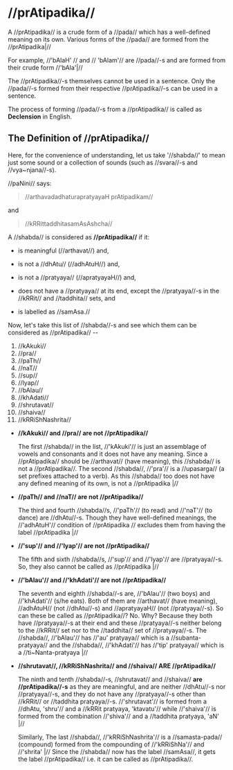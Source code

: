 # //prAtipadika//

A //prAtipadika// is a crude form of a //pada// which has a well-defined
meaning on its own. Various forms of the //pada// are formed from the
//prAtipadika|//

For example, //'bAlaH' // and // 'bAlam'// are //pada//-s and are formed from
their crude form //'bAla'|//

The //prAtipadika//-s themselves cannot be used in a sentence. Only the
//pada//-s formed from their respective //prAtipadika//-s can be used in a
sentence.

The process of forming //pada//-s from a //prAtipadika// is called as
**Declension** in English.

## The Definition of //prAtipadika//

Here, for the convenience of understanding, let us take '//shabda//' to mean just some sound or
a collection of sounds (such as //svara//-s and //vya~njana//-s).

//paNini// says:

> //arthavadadhaturapratyayaH prAtipadikam//

and

> //kRRittaddhitasamAsAshcha//

A //shabda// is considered as **//prAtipadika//** if it:

- is meaningful (//arthavat//) and,

- is not a //dhAtu// (//adhAtuH//) and,

- is not a //pratyaya// (//apratyayaH//) and,

- does not have a //pratyaya// at its end, except the //pratyaya//-s in the
  //kRRit// and //taddhita// sets, and

- is labelled as //samAsa.//

Now, let's take this list of //shabda//-s and see which them can be considered as
//prAtipadika// --

1. //kAkuki//
2. //pra//
3. //paTh//
4. //naT//
5. //sup//
6. //lyap//
7. //bAlau//
8. //khAdati//
9. //shrutavat//
10. //shaiva//
11. //kRRiShNashrita//

- **//kAkuki// and //pra// are not //prAtipadika//**

  The first //shabda// in the list, //'kAkuki'// is just an assemblage of vowels and
  consonants and it does not have any meaning. Since a //prAtipadika// should be
  //arthavat// (have meaning), this //shabda// is not a //prAtipadika//. The second
  //shabda//, //'pra'// is a //upasarga// (a set prefixes attached to a verb). As this
  //shabda// too does not have any defined meaning of its own, is not a //prAtipadika
  |//

- **//paTh// and //naT// are not //prAtipadika//**

  The third and fourth //shabda//s, //'paTh'// (to read) and //'naT'// (to dance) are
  //dhAtu//-s. Though they have well-defined meanings, the //'adhAtuH'//
  condition of //prAtipadika // excludes them from having the label //prAtipadika
  |//

- **//'sup'// and //'lyap'// are not //prAtipadika//**

  The fifth and sixth //shabda//s, //'sup'// and //'lyap'// are //pratyaya//-s. So,
  they also cannot be called as //prAtipadika |//

- **//'bAlau'// and //'khAdati'// are not //prAtipadika//**

  The seventh and eighth //shabda//-s are, //'bAlau'// (two boys) and //'khAdati'// (s/he
  eats). Both of them are //arthavat// (have meaning), //adhAtuH// (not
  //dhAtu//-s) and //apratyayaH// (not //pratyaya//-s). So can these be called as
  //prAtipadika//? No. Why? Because they both have //pratyaya//-s at their end
  and these //pratyaya//-s neither belong to the //kRRit// set nor to the
  //taddhita// set of //pratyaya//-s. The //shabda//, //'bAlau'// has //'au' pratyaya//
  which is a //subanta-pratyaya// and the //shabda//, //'khAdati'// has //'tip'
  pratyaya// which is a //ti~Nanta-pratyaya |//

- **//shrutavat//, //kRRiShNashrita// and //shaiva// ARE //prAtipadika//**

  The ninth and tenth //shabda//-s, //shrutavat// and //shaiva//
  **are //prAtipadika//-s** as they are meaningful, and are neither //dhAtu//-s
  nor //pratyaya//-s, and they do not have any //pratyaya//-s other than
  //kRRit// or //taddhita pratyaya//-s. //'shrutavat'// is formed from a //dhAtu,
  'shru'// and a //kRRit pratyaya, 'ktavatu'// while //'shaiva'// is formed from
  the combination //'shiva'// and a //taddhita pratyaya, 'aN' |//

  Similarly, The last //shabda//, //'kRRiShNashrita'// is a //samasta-pada// (compound)
  formed from the compounding of //'kRRiShNa'// and //'shrita' |// Since the //shabda// now
  has the label //samAsa//, it gets the label //prAtipadika// i.e. it can be
  called as //prAtipadika//.
